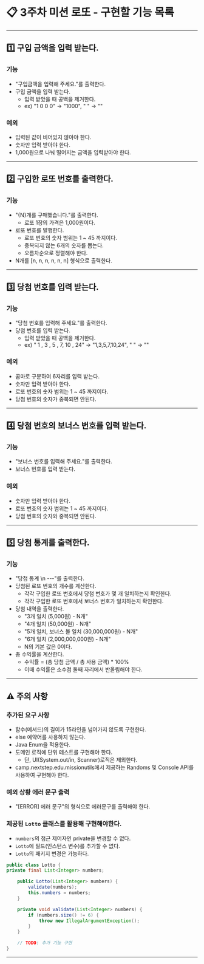 # 📋 3주차 미션 로또 - 구현할 기능 목록

---

## 1️⃣ 구입 금액을 입력 받는다.
### 기능
- "구입금액을 입력해 주세요."를 출력한다.
- 구입 금액을 입력 받는다.
  - 입력 받았을 때 공백을 제거한다.
  - ex) "1 0 0 0" -> "1000", " " -> ""

### 예외
- 입력된 값이 비어있지 않아야 한다.
- 숫자만 입력 받아야 한다.
- 1,000원으로 나눠 떨어지는 금액을 입력받아야 한다.

---

## 2️⃣ 구입한 로또 번호를 출력한다.
### 기능
- "{N}개를 구매했습니다."를 출력한다.
  - 로또 1장의 가격은 1,000원이다.
- 로또 번호를 발행한다.
  - 로또 번호의 숫자 범위는 1 ~ 45 까지이다.
  - 중복되지 않는 6개의 숫자를 뽑는다.
  - 오름차순으로 정렬해야 한다.
- N개를 [n, n, n, n, n, n] 형식으로 출력한다.

---

## 3️⃣ 당첨 번호를 입력 받는다.
### 기능
- "당첨 번호를 입력해 주세요."를 출력한다.
- 당첨 번호를 입력 받는다.
  - 입력 받았을 때 공백을 제거한다.
  - ex) " 1 , 3 , 5 , 7, 10 , 24" -> "1,3,5,7,10,24", " " -> ""

### 예외
- 콤마로 구분하여 6자리를 입력 받는다.
- 숫자만 입력 받아야 한다.
- 로또 번호의 숫자 범위는 1 ~ 45 까지이다.
- 당첨 번호의 숫자가 중복되면 안된다.

---

## 4️⃣ 당첨 번호의 보너스 번호를 입력 받는다.
### 기능
- "보너스 번호를 입력해 주세요."를 출력한다.
- 보너스 번호를 입력 받는다.

### 예외
- 숫자만 입력 받아야 한다.
- 로또 번호의 숫자 범위는 1 ~ 45 까지이다.
- 당첨 번호의 숫자와 중복되면 안된다.

---

## 5️⃣ 당첨 통계를 출력한다.
### 기능
- "당첨 통계 \n ---"를 출력한다.
- 당첨된 로또 번호의 개수를 계산한다.
  - 각각 구입한 로또 번호에서 당첨 번호가 몇 개 일치하는지 확인한다.
  - 각각 구입한 로또 번호에서 보너스 번호가 일치하는지 확인한다.
- 당첨 내역을 출력한다.
  - "3개 일치 (5,000원) - N개"
  - "4개 일치 (50,000원) - N개"
  - "5개 일치, 보너스 볼 일치 (30,000,000원) - N개"
  - "6개 일치 (2,000,000,000원) - N개"
  - N의 기본 값은 0이다.
- 총 수익률을 계산한다.
  - 수익률 = (총 당첨 금액 / 총 사용 금액) * 100% 
  - 이때 수익률은 소수점 둘째 자리에서 반올림해야 한다.

---

## ⚠️ 주의 사항
### 추가된 요구 사항
- 함수(메서드)의 길이가 15라인을 넘어가지 않도록 구현한다.
- else 예약어를 사용하지 않는다.
- Java Enum을 적용한다.
- 도메인 로직에 단위 테스트를 구현해야 한다.
  - 단, UI(System.out/in, Scanner)로직은 제외한다.
- camp.nextstep.edu.missionutils에서 제공하는 Randoms 및 Console API를 사용하여 구현해야 한다.

### 예외 상황 에러 문구 출력
- "[ERROR] 에러 문구"의 형식으로 에러문구를 출력해야 한다.

### 제공된 `Lotto` 클래스를 활용해 구현해야한다.
- `numbers`의 접근 제어자인 private을 변경할 수 없다.
- `Lotto`에 필드(인스턴스 변수)를 추가할 수 없다.
- `Lotto`의 패키지 변경은 가능하다.
```java
public class Lotto {
private final List<Integer> numbers;

    public Lotto(List<Integer> numbers) {
        validate(numbers);
        this.numbers = numbers;
    }

    private void validate(List<Integer> numbers) {
        if (numbers.size() != 6) {
            throw new IllegalArgumentException();
        }
    }

    // TODO: 추가 기능 구현
}
```

---

